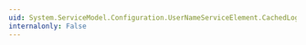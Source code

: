 ```yaml
---
uid: System.ServiceModel.Configuration.UserNameServiceElement.CachedLogonTokenLifetime
internalonly: False
---
```

